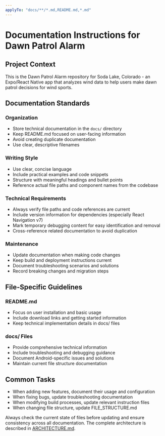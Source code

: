 ```yaml
---
applyTo: "docs/**/*.md,README.md,*.md"
---
```


# Documentation Instructions for Dawn Patrol Alarm

## Project Context
This is the Dawn Patrol Alarm repository for Soda Lake, Colorado - an Expo/React Native app that analyzes wind data to help users make dawn patrol decisions for wind sports.

## Documentation Standards

### Organization
- Store technical documentation in the `docs/` directory
- Keep README.md focused on user-facing information
- Avoid creating duplicate documentation
- Use clear, descriptive filenames

### Writing Style
- Use clear, concise language
- Include practical examples and code snippets
- Structure with meaningful headings and bullet points
- Reference actual file paths and component names from the codebase

### Technical Requirements
- Always verify file paths and code references are current
- Include version information for dependencies (especially React Navigation v7)
- Mark temporary debugging content for easy identification and removal
- Cross-reference related documentation to avoid duplication

### Maintenance
- Update documentation when making code changes
- Keep build and deployment instructions current
- Document troubleshooting scenarios and solutions
- Record breaking changes and migration steps

## File-Specific Guidelines

### README.md
- Focus on user installation and basic usage
- Include download links and getting started information
- Keep technical implementation details in docs/ files

### docs/ Files
- Provide comprehensive technical information
- Include troubleshooting and debugging guidance
- Document Android-specific issues and solutions
- Maintain current file structure documentation

## Common Tasks
- When adding new features, document their usage and configuration
- When fixing bugs, update troubleshooting documentation
- When modifying build processes, update relevant instruction files
- When changing file structure, update FILE_STRUCTURE.md

Always check the current state of files before updating and ensure consistency across all documentation.
The complete architecture is described in [ARCHITECTURE.md](../../docs/ARCHITECTURE.md).
